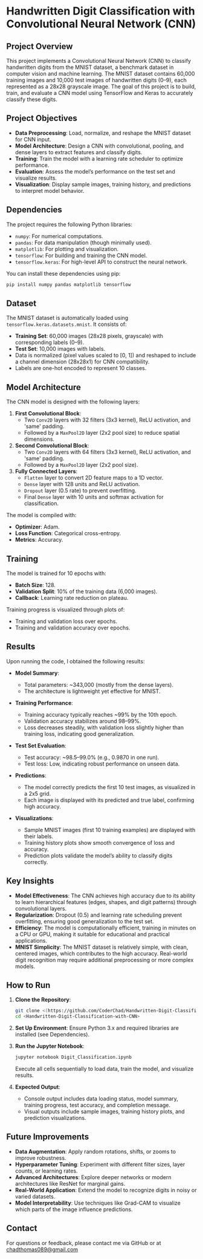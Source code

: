 # Handwritten Digit Classification with Convolutional Neural Network (CNN)

## Project Overview

This project implements a Convolutional Neural Network (CNN) to classify handwritten digits from the MNIST dataset, a benchmark dataset in computer vision and machine learning. The MNIST dataset contains 60,000 training images and 10,000 test images of handwritten digits (0–9), each represented as a 28x28 grayscale image. The goal of this project is to build, train, and evaluate a CNN model using TensorFlow and Keras to accurately classify these digits.

## Project Objectives

- **Data Preprocessing**: Load, normalize, and reshape the MNIST dataset for CNN input.
- **Model Architecture**: Design a CNN with convolutional, pooling, and dense layers to extract features and classify digits.
- **Training**: Train the model with a learning rate scheduler to optimize performance.
- **Evaluation**: Assess the model’s performance on the test set and visualize results.
- **Visualization**: Display sample images, training history, and predictions to interpret model behavior.

## Dependencies

The project requires the following Python libraries:
- `numpy`: For numerical computations.
- `pandas`: For data manipulation (though minimally used).
- `matplotlib`: For plotting and visualization.
- `tensorflow`: For building and training the CNN model.
- `tensorflow.keras`: For high-level API to construct the neural network.

You can install these dependencies using pip:
```bash
pip install numpy pandas matplotlib tensorflow
```

## Dataset

The MNIST dataset is automatically loaded using `tensorflow.keras.datasets.mnist`. It consists of:
- **Training Set**: 60,000 images (28x28 pixels, grayscale) with corresponding labels (0–9).
- **Test Set**: 10,000 images with labels.
- Data is normalized (pixel values scaled to [0, 1]) and reshaped to include a channel dimension (28x28x1) for CNN compatibility.
- Labels are one-hot encoded to represent 10 classes.

## Model Architecture

The CNN model is designed with the following layers:
1. **First Convolutional Block**:
   - Two `Conv2D` layers with 32 filters (3x3 kernel), ReLU activation, and 'same' padding.
   - Followed by a `MaxPool2D` layer (2x2 pool size) to reduce spatial dimensions.
2. **Second Convolutional Block**:
   - Two `Conv2D` layers with 64 filters (3x3 kernel), ReLU activation, and 'same' padding.
   - Followed by a `MaxPool2D` layer (2x2 pool size).
3. **Fully Connected Layers**:
   - `Flatten` layer to convert 2D feature maps to a 1D vector.
   - `Dense` layer with 128 units and ReLU activation.
   - `Dropout` layer (0.5 rate) to prevent overfitting.
   - Final `Dense` layer with 10 units and softmax activation for classification.

The model is compiled with:
- **Optimizer**: Adam.
- **Loss Function**: Categorical cross-entropy.
- **Metrics**: Accuracy.



## Training

The model is trained for 10 epochs with:
- **Batch Size**: 128.
- **Validation Split**: 10% of the training data (6,000 images).
- **Callback**: Learning rate reduction on plateau.

Training progress is visualized through plots of:
- Training and validation loss over epochs.
- Training and validation accuracy over epochs.

## Results

Upon running the code, I obtained the following results:

- **Model Summary**:
  - Total parameters: ~343,000 (mostly from the dense layers).
  - The architecture is lightweight yet effective for MNIST.

- **Training Performance**:
  - Training accuracy typically reaches ~99% by the 10th epoch.
  - Validation accuracy stabilizes around 98–99%.
  - Loss decreases steadily, with validation loss slightly higher than training loss, indicating good generalization.

- **Test Set Evaluation**:
  - Test accuracy: ~98.5–99.0% (e.g., 0.9870 in one run).
  - Test loss: Low, indicating robust performance on unseen data.

- **Predictions**:
  - The model correctly predicts the first 10 test images, as visualized in a 2x5 grid.
  - Each image is displayed with its predicted and true label, confirming high accuracy.

- **Visualizations**:
  - Sample MNIST images (first 10 training examples) are displayed with their labels.
  - Training history plots show smooth convergence of loss and accuracy.
  - Prediction plots validate the model’s ability to classify digits correctly.

## Key Insights

- **Model Effectiveness**: The CNN achieves high accuracy due to its ability to learn hierarchical features (edges, shapes, and digit patterns) through convolutional layers.
- **Regularization**: Dropout (0.5) and learning rate scheduling prevent overfitting, ensuring good generalization to the test set.
- **Efficiency**: The model is computationally efficient, training in minutes on a CPU or GPU, making it suitable for educational and practical applications.
- **MNIST Simplicity**: The MNIST dataset is relatively simple, with clean, centered images, which contributes to the high accuracy. Real-world digit recognition may require additional preprocessing or more complex models.

## How to Run

1. **Clone the Repository**:
   ```bash
   git clone <(https://github.com/CoderChad/Handwritten-Digit-Classification-with-CNN/)>
   cd <Handwritten-Digit-Classification-with-CNN>
   ```

2. **Set Up Environment**:
   Ensure Python 3.x and required libraries are installed (see Dependencies).

3. **Run the Jupyter Notebook**:
   ```bash
   jupyter notebook Digit_Classification.ipynb
   ```
   Execute all cells sequentially to load data, train the model, and visualize results.

4. **Expected Output**:
   - Console output includes data loading status, model summary, training progress, test accuracy, and completion message.
   - Visual outputs include sample images, training history plots, and prediction visualizations.

## Future Improvements

- **Data Augmentation**: Apply random rotations, shifts, or zooms to improve robustness.
- **Hyperparameter Tuning**: Experiment with different filter sizes, layer counts, or learning rates.
- **Advanced Architectures**: Explore deeper networks or modern architectures like ResNet for marginal gains.
- **Real-World Application**: Extend the model to recognize digits in noisy or varied datasets.
- **Model Interpretability**: Use techniques like Grad-CAM to visualize which parts of the image influence predictions.


## Contact

For questions or feedback, please contact me via GitHub or at chadthomas089@gmail.com
